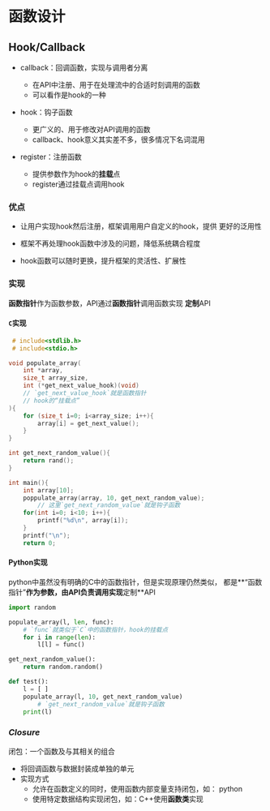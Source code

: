#	函数设计

##	Hook/Callback

-	callback：回调函数，实现与调用者分离
	-	在API中注册、用于在处理流中的合适时刻调用的函数
	-	可以看作是hook的一种

-	hook：钩子函数
	-	更广义的、用于修改对API调用的函数
	-	callback、hook意义其实差不多，很多情况下名词混用

-	register：注册函数
	-	提供参数作为hook的**挂载**点
	-	register通过挂载点调用hook

###	优点

-	让用户实现hook然后注册，框架调用用户自定义的hook，提供
	更好的泛用性

-	框架不再处理hook函数中涉及的问题，降低系统耦合程度

-	hook函数可以随时更换，提升框架的灵活性、扩展性

###	实现

**函数指针**作为函数参数，API通过**函数指针**调用函数实现
**定制**API

####	`C`实现

```c
 # include<stdlib.h>
 # include<stdio.h>

void populate_array(
	int *array, 
	size_t array_size,
	int (*get_next_value_hook)(void)
	// `get_next_value_hook`就是函数指针
	// hook的“挂载点”
){
	for (size_t i=0; i<array_size; i++){
		array[i] = get_next_value();
	}
}

int get_next_random_value(){
	return rand();
}

int main(){
	int array[10];
	poppulate_array(array, 10, get_next_random_value);
		// 这里`get_next_random_value`就是钩子函数
	for(int i=0; i<10; i++){
		printf("%d\n", array[i]);
	}
	printf("\n");
	return 0;
```

####	Python实现

python中虽然没有明确的C中的函数指针，但是实现原理仍然类似，
都是**“函数指针”**作为参数，由API负责调用实现**定制**API

```python
import random

populate_array(l, len, func):
	# `func`就类似于`C`中的函数指针，hook的挂载点
	for i in range(len):
		l[l] = func()

get_next_random_value():
	return random.random()

def test():
	l = [ ]
	populate_array(l, 10, get_next_random_value)
		# `get_next_random_value`就是钩子函数
	print(l)
```

###	*Closure*

闭包：一个函数及与其相关的组合

-	将回调函数与数据封装成单独的单元
-	实现方式
	-	允许在函数定义的同时，使用函数内部变量支持闭包，如：
		python
	-	使用特定数据结构实现闭包，如：C++使用**函数类**实现


